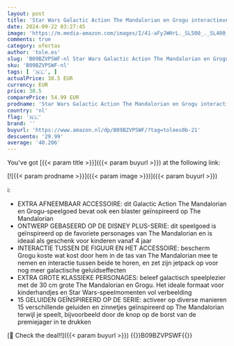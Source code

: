 ```yaml
---
layout: post
title: 'Star Wars Galactic Action The Mandalorian en Grogu interactieve elektronische figuren van 30 cm  speelgoed voor kinderen vanaf 4 jaar'
date: 2024-09-22 03:27:45
image: 'https://m.media-amazon.com/images/I/41-aFyJWHrL._SL500_._SL400_.jpg'
comments: true
category: ofertas
author: 'tole.es'
slug: 'B09BZVPSWF-nl Star Wars Galactic Action The Mandalorian en Grogu...'
sku: 'B09BZVPSWF-nl'
tags: [ '🇳🇱', ]
actualPrice: 38.5 EUR
currency: EUR
price: 38.5
comparePrice: 54.99 EUR
prodname: 'Star Wars Galactic Action The Mandalorian en Grogu interactieve elektronische figuren van 30 cm  speelgoed voor kinderen vanaf 4 jaar'
country: 'nl'
flag: '🇳🇱'
brand: ''
buyurl: 'https://www.amazon.nl/dp/B09BZVPSWF/?tag=tolees0b-21'
descuento: '29.99'
average: '40.206'
---
```


You've got [{{< param title >}}]({{< param buyurl >}}) at the following link:

[![{{< param prodname >}}]({{< param image >}})]({{< param buyurl >}})

ℹ️:

- EXTRA AFNEEMBAAR ACCESSOIRE: dit Galactic Action The Mandalorian en Grogu-speelgoed bevat ook een blaster geïnspireerd op The Mandalorian
- ONTWERP GEBASEERD OP DE DISNEY PLUS-SERIE: dit speelgoed is geïnspireerd op de favoriete personages van The Mandalorian en is ideaal als geschenk voor kinderen vanaf 4 jaar
- INTERACTIE TUSSEN DE FIGUUR EN HET ACCESSOIRE: bescherm Grogu koste wat kost door hem in de tas van The Mandalorian mee te nemen en interactie tussen beide te horen, en zet zijn jetpack op voor nog meer galactische geluidseffecten
- EXTRA GROTE KLASSIEKE PERSONAGES: beleef galactisch speelplezier met de 30 cm grote The Mandalorian en Grogu. Het ideale formaat voor kinderhandjes en Star Wars-speelmomenten vol verbeelding
- 15 GELUIDEN GEÏNSPIREERD OP DE SERIE: activeer op diverse manieren 15 verschillende geluiden en zinnetjes geïnspireerd op The Mandalorian terwijl je speelt, bijvoorbeeld door de knop op de borst van de premiejager in te drukken

[🛒 Check the deal!!]({{< param buyurl >}})
{{<world>}}B09BZVPSWF{{</world>}}
